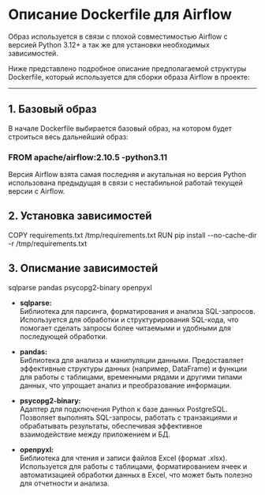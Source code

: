 # Описание Dockerfile для Airflow

Образ используется в связи с плохой совместимостью Airflow с версией Python 3.12+ а так же для установки необходимых зависимостей.

Ниже представлено подробное описание предполагаемой структуры Dockerfile, который используется для сборки образа Airflow в проекте:

---

## 1. Базовый образ

В начале Dockerfile выбирается базовый образ, на котором будет строиться весь дальнейший образ:

### FROM apache/airflow:2.10.5 -python3.11 
Версия Airflow взята самая последняя и акутальная но версия Python использована предыдущая в связи с нестабильной работай текущей версии с Airflow.


## 2. Установка зависимостей

COPY requirements.txt /tmp/requirements.txt
RUN pip install --no-cache-dir -r /tmp/requirements.txt


## 3. Описмание зависимостей

sqlparse
pandas 
psycopg2-binary 
openpyxl 

- **sqlparse:**  
  Библиотека для парсинга, форматирования и анализа SQL-запросов. Используется для обработки и структурирования SQL-кода, что помогает сделать запросы более читаемыми и удобными для последующей обработки.

- **pandas:**  
   Библиотека для анализа и манипуляции данными. Предоставляет эффективные структуры данных (например, DataFrame) и функции для работы с таблицами, временными рядами и другими типами данных, что упрощает анализ и преобразование информации.

- **psycopg2-binary:**  
  Адаптер для подключения Python к базе данных PostgreSQL. Позволяет выполнять SQL-запросы, работать с транзакциями и обрабатывать результаты, обеспечивая эффективное взаимодействие между приложением и БД.

- **openpyxl:**  
  Библиотека для чтения и записи файлов Excel (формат .xlsx). Используется для работы с таблицами, форматированием ячеек и автоматизацией обработки данных в Excel, что может быть полезно для отчетности и анализа.


